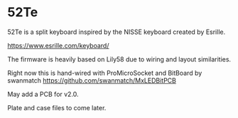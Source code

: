 # 52Te

52Te is a split keyboard inspired by the NISSE keyboard created by Esrille.

https://www.esrille.com/keyboard/

The firmware is heavily based on Lily58 due to wiring and layout similarities.

Right now this is hand-wired with ProMicroSocket and BitBoard by swanmatch
https://github.com/swanmatch/MxLEDBitPCB

May add a PCB for v2.0.

Plate and case files to come later.
